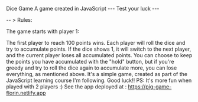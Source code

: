Dice Game
A game created in JavaScript
--- Test your luck ---

-- > Rules:

The game starts with player 1:

The first player to reach 100 points wins.
Each player will roll the dice and try to accumulate points.
If the dice shows 1, it will switch to the next player, and the current player loses all accumulated points.
You can choose to keep the points you have accumulated with the "hold" button, but if you're greedy and try to roll the dice again to accumulate more, you can lose everything, as mentioned above.
It's a simple game, created as part of the JavaScript learning course I'm following. Good luck!!
PS: It's more fun when played with 2 players :)
See the app deployed at : https://pig-game-florin.netlify.app

